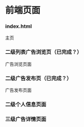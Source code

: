 # 前端页面

### index.html

主页

### 二级列表广告浏览页（已完成？）

广告浏览页面

### 二级广告发布页（已完成？）

广告发布页面

### 二级个人信息页面

### 三级广告详情页面

